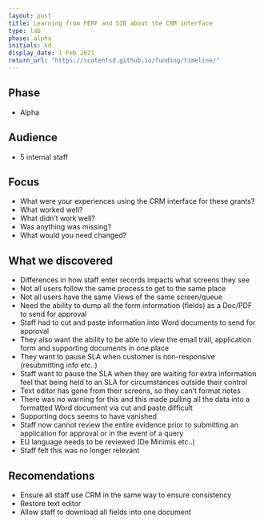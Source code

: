 ```yaml
---
layout: post
title: Learning from PERF and SIB about the CRM interface
type: lab
phase: alpha
initials: kd
display_date: 1 Feb 2021
return_url: "https://scotentsd.github.io/funding/timeline/"
---
```


## Phase 
- Alpha

## Audience
- 5 internal staff

## Focus
- What were your experiences using the CRM interface for these grants?
- What worked well?
- What didn’t work well?
- Was anything was missing?
- What would you need changed?

## What we discovered
- Differences in how staff enter records impacts what screens they see
- Not all users follow the same process to get to the same place
- Not all users have the same Views of the same screen/queue
- Need the ability to dump all the form information (fields) as a Doc/PDF to send for approval
- Staff had to cut and paste information into Word documents to send for approval
- They also want the ability to be able to view the email trail, application form and supporting documents in one place
- They want to pause SLA when customer is non-responsive (resubmitting info etc..)
- Staff want to pause the SLA when they are waiting for extra information feel that being held to an SLA for circumstances outside their control
- Text editor has gone from their screens, so they can’t format notes
- There was no warning for this and this made pulling all the data into a formatted Word document via cut and paste difficult
- Supporting docs seems to have vanished
- Staff now cannot review the entire evidence prior to submitting an application for approval or in the event of a query
- EU language needs to be reviewed (De Minimis etc..)
- Staff felt this was no longer relevant 

## Recomendations
- Ensure all staff use CRM in the same way to ensure consistency
- Restore text editor
- Allow staff to download all fields into one document  
